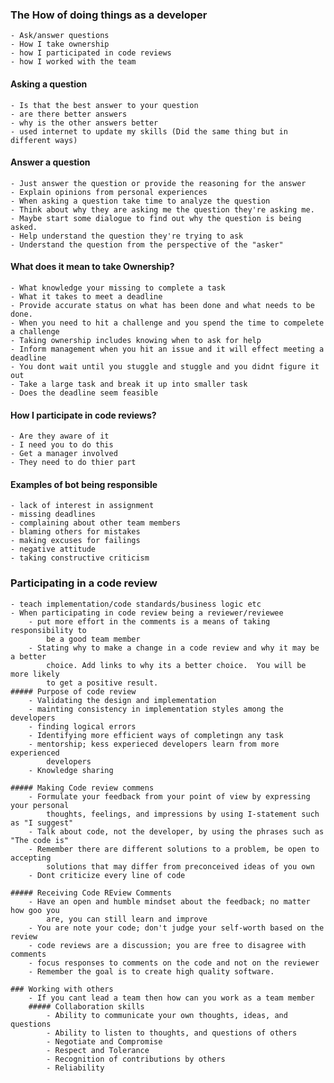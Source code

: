 ### The How of doing things as a developer
    - Ask/answer questions
    - How I take ownership
    - how I participated in code reviews
    - how I worked with the team

#### Asking a question
    - Is that the best answer to your question
    - are there better answers
    - why is the other answers better
    - used internet to update my skills (Did the same thing but in different ways)


#### Answer a question
    - Just answer the question or provide the reasoning for the answer
    - Explain opinions from personal experiences
    - When asking a question take time to analyze the question
    - Think about why they are asking me the question they're asking me.
    - Maybe start some dialogue to find out why the question is being asked.
    - Help understand the question they're trying to ask
    - Understand the question from the perspective of the "asker"

#### What does it mean to take Ownership?
    - What knowledge your missing to complete a task
    - What it takes to meet a deadline
    - Provide accurate status on what has been done and what needs to be done.
    - When you need to hit a challenge and you spend the time to compelete a challenge
    - Taking ownership includes knowing when to ask for help
    - Inform management when you hit an issue and it will effect meeting a deadline
    - You dont wait until you stuggle and stuggle and you didnt figure it out
    - Take a large task and break it up into smaller task
    - Does the deadline seem feasible

#### How I participate in code reviews?
    - Are they aware of it
    - I need you to do this                                        
    - Get a manager involved
    - They need to do thier part
    
#### Examples of bot being responsible
    - lack of interest in assignment
    - missing deadlines
    - complaining about other team members
    - blaming others for mistakes
    - making excuses for failings
    - negative attitude
    - taking constructive criticism

### Participating in a code review
    - teach implementation/code standards/business logic etc
    - When participating in code review being a reviewer/reviewee
        - put more effort in the comments is a means of taking responsibility to 
            be a good team member
        - Stating why to make a change in a code review and why it may be a better
            choice. Add links to why its a better choice.  You will be more likely
            to get a positive result.
    ##### Purpose of code review
        - Validating the design and implementation
        - mainting consistency in implementation styles among the developers
        - finding logical errors
        - Identifying more efficient ways of completingn any task
        - mentorship; kess experieced developers learn from more experienced 
            developers
        - Knowledge sharing

    ##### Making Code review commens
        - Formulate your feedback from your point of view by expressing your personal
            thoughts, feelings, and impressions by using I-statement such as "I suggest"
        - Talk about code, not the developer, by using the phrases such as "The code is"
        - Remember there are different solutions to a problem, be open to accepting 
            solutions that may differ from preconceived ideas of you own
        - Dont criticize every line of code

    ##### Receiving Code REview Comments
        - Have an open and humble mindset about the feedback; no matter how goo you 
            are, you can still learn and improve
        - You are note your code; don't judge your self-worth based on the review
        - code reviews are a discussion; you are free to disagree with comments
        - focus responses to comments on the code and not on the reviewer
        - Remember the goal is to create high quality software.

    ### Working with others
        - If you cant lead a team then how can you work as a team member
        ##### Collaboration skills
            - Ability to communicate your own thoughts, ideas, and questions
            - Ability to listen to thoughts, and questions of others
            - Negotiate and Compromise
            - Respect and Tolerance
            - Recognition of contributions by others
            - Reliability

